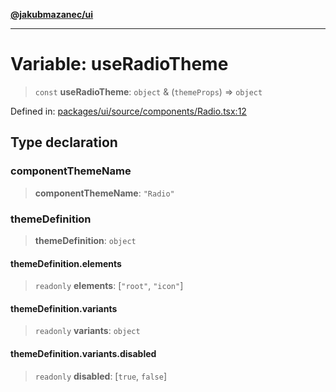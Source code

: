 [**@jakubmazanec/ui**](../README.md)

---

# Variable: useRadioTheme

> `const` **useRadioTheme**: `object` & (`themeProps`) => `object`

Defined in:
[packages/ui/source/components/Radio.tsx:12](https://github.com/jakubmazanec/tools/blob/026d472564678641afd0039e9c07d936f221ca46/packages/ui/source/components/Radio.tsx#L12)

## Type declaration

### componentThemeName

> **componentThemeName**: `"Radio"`

### themeDefinition

> **themeDefinition**: `object`

#### themeDefinition.elements

> `readonly` **elements**: \[`"root"`, `"icon"`\]

#### themeDefinition.variants

> `readonly` **variants**: `object`

#### themeDefinition.variants.disabled

> `readonly` **disabled**: \[`true`, `false`\]
